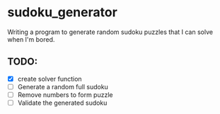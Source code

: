 # sudoku_generator
Writing a program to generate random sudoku puzzles that I can solve when I'm bored.
<br>

## TODO:
- [x] create solver function
- [ ] Generate a random full sudoku
- [ ] Remove numbers to form puzzle
- [ ] Validate the generated sudoku